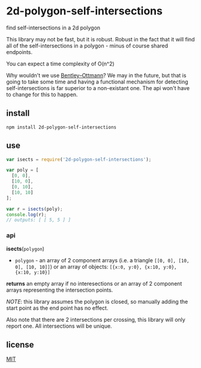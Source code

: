 # 2d-polygon-self-intersections

find self-intersections in a 2d polygon

This library may not be fast, but it is robust. Robust in the fact that it will find all of the self-intersections in a polygon - minus of course shared endpoints.

You can expect a time complexity of O(n^2)

Why wouldn't we use [Bentley–Ottmann](http://en.wikipedia.org/wiki/Bentley%E2%80%93Ottmann_algorithm)?  We may in the future, but that is going to take some time and having a functional mechanism for detecting self-intersections is far superior to a non-existant one. The api won't have to change for this to happen.

## install

`npm install 2d-polygon-self-intersections`

## use

```javascript
var isects = require('2d-polygon-self-intersections');

var poly = [
  [0, 0],
  [10, 0],
  [0, 10],
  [10, 10]
];

var r = isects(poly);
console.log(r);
// outputs: [ [ 5, 5 ] ]
```

### api

__isects__(`polygon`)

* `polygon` - an array of 2 component arrays (i.e. a triangle `[[0, 0], [10, 0], [10, 10]]`) or an array of objects: `[{x:0, y:0}, {x:10, y:0}, {x:10, y:10}]`

__returns__ an empty array if no interesections or an array of 2 component arrays representing the intersection points. 

_NOTE_: this library assumes the polygon is closed, so manually adding the start point as the end point has no effect.

Also note that there are 2 intersections per crossing, this library will only report one.  All intersections will be unique.

## license

[MIT](LICENSE.txt)
